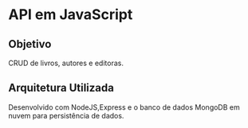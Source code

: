 # API em JavaScript

## Objetivo

CRUD de livros, autores e editoras.

## Arquitetura Utilizada

Desenvolvido com NodeJS,Express e o banco de dados MongoDB em nuvem para persistência de dados.
